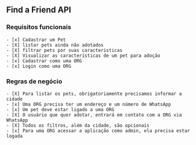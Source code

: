 ## Find a Friend API

### Requisitos funcionais

    - [x] Cadastrar um Pet
    - [X] listar pets ainda não adotados
    - [X] filtrar pets por suas caracteristicas
    - [X] Visualizar as características de um pet para adoção
    - [x] Cadastrar como uma ORG
    - [x] Login como uma ORG

### Regras de negócio

    - [X] Para listar os pets, obrigatoriamente precisamos informar a cidade
    - [x] Uma ORG precisa ter um endereço e um número de WhatsApp
    - [x] Um pet deve estar ligado a uma ORG
    - [X] O usuário que quer adotar, entrará em contato com a ORG via WhatsApp
    - [X] Todos os filtros, além da cidade, são opcionais
    - [x] Para uma ORG acessar a aplicação como admin, ela precisa estar logada